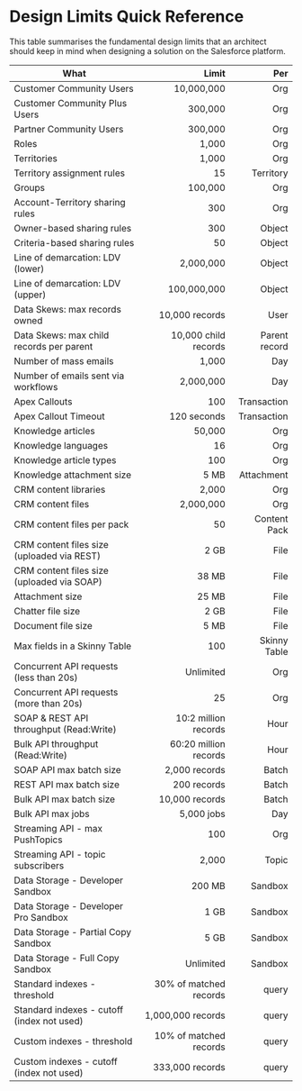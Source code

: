 # Design Limits Quick Reference
This table summarises the fundamental design limits that an architect should keep in mind when designing a solution on the Salesforce platform.

| What                                           |         Limit           |           Per    |
| ---------------------------------------------- | ----------------------: | ---------------: |
| Customer Community Users                       | 10,000,000              | Org              |
| Customer Community Plus Users                  | 300,000                 | Org              |
| Partner Community Users                        | 300,000                 | Org              |
| Roles                                          | 1,000                   | Org              |
| Territories                                    | 1,000                   | Org              |
| Territory assignment rules                     | 15                      | Territory        |
| Groups                                         | 100,000                 | Org              |
| Account-Territory sharing rules                | 300                     | Org              |
| Owner-based sharing rules                      | 300                     | Object           |
| Criteria-based sharing rules                   | 50                      | Object           |
| Line of demarcation: LDV (lower)               | 2,000,000               | Object           |
| Line of demarcation: LDV (upper)               | 100,000,000             | Object           |
| Data Skews: max records owned                  | 10,000 records          | User             |
| Data Skews: max child records per parent       | 10,000 child records    | Parent record    |
| Number of mass emails                          | 1,000                   | Day              |
| Number of emails sent via workflows            | 2,000,000               | Day              |
| Apex Callouts                                  | 100                     | Transaction      |
| Apex Callout Timeout                           | 120 seconds             | Transaction      |
| Knowledge articles                             | 50,000                  | Org              |
| Knowledge languages                            | 16                      | Org              |
| Knowledge article types                        | 100                     | Org              |
| Knowledge attachment size                      | 5 MB                    | Attachment       |
| CRM content libraries                          | 2,000                   | Org              |
| CRM content files                              | 2,000,000               | Org              |
| CRM content files per pack                     | 50                      | Content Pack     |
| CRM content files size (uploaded via REST)     | 2 GB                    | File             |
| CRM content files size (uploaded via SOAP)     | 38 MB                   | File             |
| Attachment size                                | 25 MB                   | File             |
| Chatter file size                              | 2 GB                    | File             |
| Document file size                             | 5 MB                    | File             |
| Max fields in a Skinny Table                   | 100                     | Skinny Table     |
| Concurrent API requests (less than 20s)        | Unlimited               | Org              |
| Concurrent API requests (more than 20s)        | 25                      | Org              |
| SOAP & REST API throughput (Read:Write)        | 10:2 million records    | Hour             |
| Bulk API throughput (Read:Write)               | 60:20 million records   | Hour             |
| SOAP API max batch size                        | 2,000 records           | Batch            |
| REST API max batch size                        | 200 records             | Batch            |
| Bulk API max batch size                        | 10,000 records          | Batch            |
| Bulk API max jobs                              | 5,000 jobs              | Day              |
| Streaming API - max PushTopics                 | 100                     | Org              |
| Streaming API - topic subscribers              | 2,000                   | Topic            |
| Data Storage - Developer Sandbox               | 200 MB                  | Sandbox          |
| Data Storage - Developer Pro Sandbox           | 1 GB                    | Sandbox          |
| Data Storage - Partial Copy Sandbox            | 5 GB                    | Sandbox          |
| Data Storage - Full Copy Sandbox               | Unlimited               | Sandbox          |
| Standard indexes - threshold                   | 30% of matched records  | query            |
| Standard indexes - cutoff (index not used)     | 1,000,000 records       | query            |
| Custom indexes - threshold                     | 10% of matched records  | query            |
| Custom indexes - cutoff (index not used)       | 333,000 records         | query            |


